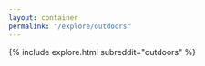 ```yaml
---
layout: container
permalink: "/explore/outdoors"
---
```


<link rel="stylesheet" type="text/css" href="/static/css/explore.css">
{% include explore.html subreddit="outdoors" %}
